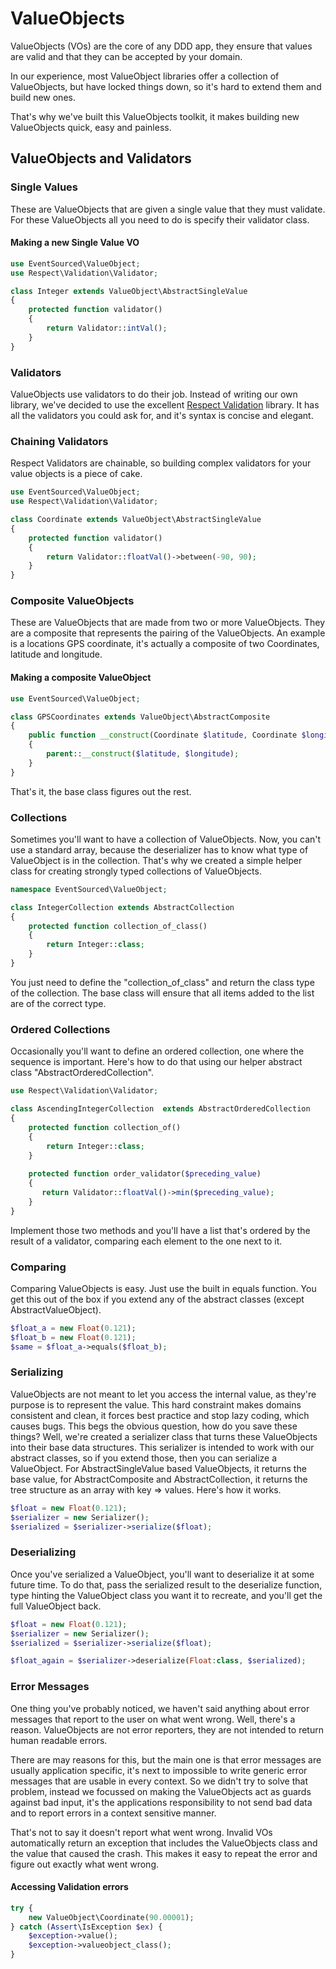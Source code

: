# ValueObjects

ValueObjects (VOs) are the core of any DDD app, they ensure that values are valid and that they can be accepted by your domain.

In our experience, most ValueObject libraries offer a collection of ValueObjects, but have locked things down, so it's hard to extend them and build new ones.

That's why we've built this ValueObjects toolkit, it makes building new ValueObjects quick, easy and painless.

## ValueObjects and Validators

### Single Values
These are ValueObjects that are given a single value that they must validate. For these ValueObjects all you need to do is specify their validator class.

#### Making a new Single Value VO
```php
use EventSourced\ValueObject;
use Respect\Validation\Validator;

class Integer extends ValueObject\AbstractSingleValue 
{    
    protected function validator()
    {
        return Validator::intVal();
    }
}
```

### Validators
ValueObjects use validators to do their job. Instead of writing our own library, we've decided to use the excellent [Respect Validation](http://respect.github.io/Validation/) library. It has all the validators you could ask for, and it's syntax is concise and elegant.

### Chaining Validators
Respect Validators are chainable, so building complex validators for your value objects is a piece of cake.
```php
use EventSourced\ValueObject;
use Respect\Validation\Validator;

class Coordinate extends ValueObject\AbstractSingleValue 
{    
    protected function validator()
    {
        return Validator::floatVal()->between(-90, 90);
    }
}
```

### Composite ValueObjects
These are ValueObjects that are made from two or more ValueObjects. They are a composite that represents the pairing of the ValueObjects.
An example is a locations GPS coordinate, it's actually a composite of two Coordinates, latitude and longitude.

#### Making a composite ValueObject
```php
use EventSourced\ValueObject;

class GPSCoordinates extends ValueObject\AbstractComposite 
{   
    public function __construct(Coordinate $latitude, Coordinate $longitude) 
    {
        parent::__construct($latitude, $longitude);
    }
}
```
That's it, the base class figures out the rest.

### Collections
Sometimes you'll want to have a collection of ValueObjects. Now, you can't use a standard array, because the deserializer has to know what type of ValueObject is in the collection. That's why we created a simple helper class for creating strongly typed collections of ValueObjects.
```php
namespace EventSourced\ValueObject;

class IntegerCollection extends AbstractCollection 
{    
    protected function collection_of_class()
    {
        return Integer::class;
    }
}
```
You just need to define the "collection_of_class" and return the class type of the collection. The base class will ensure that all items added to the list are of the correct type.

### Ordered Collections
Occasionally you'll want to define an ordered collection, one where the sequence is important. Here's how to do that using our helper abstract class "AbstractOrderedCollection".
```php
use Respect\Validation\Validator;

class AscendingIntegerCollection  extends AbstractOrderedCollection 
{    
    protected function collection_of()
    {
        return Integer::class;
    }
    
    protected function order_validator($preceding_value)
    {
       return Validator::floatVal()->min($preceding_value);
    }
}
```
Implement those two methods and you'll have a list that's ordered by the result of a validator, comparing each element to the one next to it.

### Comparing
Comparing ValueObjects is easy. Just use the built in equals function. You get this out of the box if you extend any of the abstract classes (except AbstractValueObject).
```php
$float_a = new Float(0.121);
$float_b = new Float(0.121);
$same = $float_a->equals($float_b);
```

### Serializing
ValueObjects are not meant to let you access the internal value, as they're purpose is to represent the value. This hard constraint makes domains consistent and clean, it forces best practice and stop lazy coding, which causes bugs.
This begs the obvious question, how do you save these things? Well, we're created a serializer class that turns these ValueObjects into their base data structures. This serializer is intended to work with our abstract classes, so if you extend those, then you can serialize a ValueObject.
For AbstractSingleValue based ValueObjects, it returns the base value, for AbstractComposite and AbstractCollection, it returns the tree structure as an array with key => values. Here's how it works.
```php
$float = new Float(0.121);
$serializer = new Serializer();
$serialized = $serializer->serialize($float);
```

### Deserializing
Once you've serialized a ValueObject, you'll want to deserialize it at some future time. To do that, pass the serialized result to the deserialize function, type hinting the ValueObject class you want it to recreate, and you'll get the full ValueObject back.
```php
$float = new Float(0.121);
$serializer = new Serializer();
$serialized = $serializer->serialize($float);

$float_again = $serializer->deserialize(Float:class, $serialized);
```

### Error Messages
One thing you've probably noticed, we haven't said anything about error messages that report to the user on what went wrong.
Well, there's a reason. ValueObjects are not error reporters, they are not intended to return human readable errors.

There are may reasons for this, but the main one is that error messages are usually application specific, it's next to impossible to write generic error messages that are usable in every context.
So we didn't try to solve that problem, instead we focussed on making the ValueObjects act as guards against bad input, it's the applications responsibility to not send bad data and to report errors in a context sensitive manner.

That's not to say it doesn't report what went wrong. Invalid VOs automatically return an exception that includes the ValueObjects class and the value that caused the crash.
This makes it easy to repeat the error and figure out exactly what went wrong.

#### Accessing Validation errors
```php
try {
    new ValueObject\Coordinate(90.00001);
} catch (Assert\IsException $ex) {
    $exception->value();
    $exception->valueobject_class();
}
```
